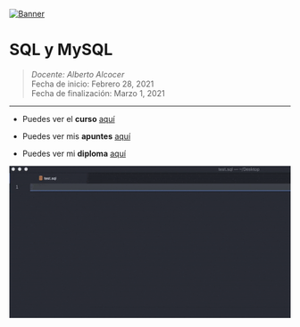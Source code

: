[![Banner](http://blog.warescolombia.net/wp-content/uploads/2017/02/Banner_mysql.png "Banner")](http://blog.warescolombia.net/wp-content/uploads/2017/02/Banner_mysql.png "Banner")

# SQL y MySQL

> *Docente:  Alberto Alcocer*
> <br>
> Fecha de inicio: Febrero 28, 2021
> <br>
> Fecha de finalización: Marzo 1, 2021

------------
- Puedes ver el **curso** [aquí](https://platzi.com/cursos/sql-mysql/ "aquí")

- Puedes ver mis **apuntes**  [aquí](https://steep-bridge-4be.notion.site/Curso-de-SQL-y-MySQL-343e95240cef4eb1b68b8b6b386145bd "aquí") 

- Puedes ver mi **diploma** [aquí](https://platzi.com/p/Valenciajcamilo/curso/1272-sql-mysql/diploma/detalle/ "aquí")

[![Gif](https://raw.githubusercontent.com/cliffordfajardo/atom-mysql-snippets/master/atom-mysql-snippets-demo.gif "Gif")](https://raw.githubusercontent.com/cliffordfajardo/atom-mysql-snippets/master/atom-mysql-snippets-demo.gif "Gif")
